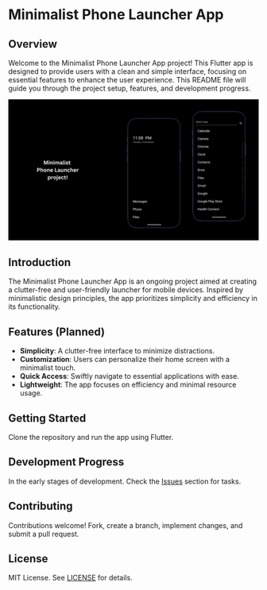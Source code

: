 # Minimalist Phone Launcher App

## Overview

Welcome to the Minimalist Phone Launcher App project! This Flutter app is designed to provide users with a clean and simple interface, focusing on essential features to enhance the user experience. This README file will guide you through the project setup, features, and development progress.

![Minimalist Phone Launcher Cover](/preview/cover.png)

## Introduction

The Minimalist Phone Launcher App is an ongoing project aimed at creating a clutter-free and user-friendly launcher for mobile devices. Inspired by minimalistic design principles, the app prioritizes simplicity and efficiency in its functionality.

## Features (Planned)

- **Simplicity**: A clutter-free interface to minimize distractions.
- **Customization**: Users can personalize their home screen with a minimalist touch.
- **Quick Access**: Swiftly navigate to essential applications with ease.
- **Lightweight**: The app focuses on efficiency and minimal resource usage.

## Getting Started

Clone the repository and run the app using Flutter.

## Development Progress

In the early stages of development. Check the [Issues](issues) section for tasks.

## Contributing

Contributions welcome! Fork, create a branch, implement changes, and submit a pull request.

## License

MIT License. See [LICENSE](LICENSE) for details.

